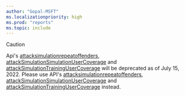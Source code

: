 ```yaml
---
author: "Gopal-MSFT"
ms.localizationpriority: high
ms.prod: "reports"
ms.topic: include
---
```


<!-- markdownlint-disable MD041-->
>[!CAUTION]

Api's [attacksimulationrepeatoffenders](/graph/api/reportroot-getattacksimulationrepeatoffenders?view=graph-rest-beta&tabs=http&preserve-view=true), [attackSimulationSimulationUserCoverage](/graph/api/reportroot-getattacksimulationsimulationusercoverage?view=graph-rest-beta&tabs=http) and [attackSimulationTrainingUserCoverage](/graph/api/reportroot-getattacksimulationtrainingusercoverage?view=graph-rest-beta&tabs=http&preserve-view=true) will be deprecated as of July 15, 2022. Please use API's [attacksimulationrepeatoffenders](/graph/api/securityreportroot-getattacksimulationrepeatoffenders?view=graph-rest-beta&tabs=http&preserve-view=true&preserve-view=true), [attackSimulationSimulationUserCoverage](/graph/api/securityreportroot-getattacksimulationsimulationusercoverage?view=graph-rest-beta&tabs=http&preserve-view=true) and [attackSimulationTrainingUserCoverage](/graph/api/securityreportroot-getattacksimulationtrainingusercoverage?view=graph-rest-beta&tabs=http&preserve-view=true) instead. 